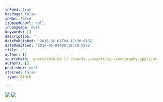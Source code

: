 ```yaml
---
inFeed: true
hasPage: false
inNav: false
isBasedOnUrl: null
inLanguage: null
keywords: []
description: ''
datePublished: '2016-06-04T00:18:20.618Z'
dateModified: '2016-06-04T00:18:19.929Z'
title: ''
author: []
sourcePath: _posts/2016-04-17-towards-a-cognitive-scenography-applications-of-cognitive.md
authors: []
publisher: null
starred: false
_type: Blurb

---
```

![](https://the-grid-user-content.s3-us-west-2.amazonaws.com/258b2b76-9038-4aa3-b7da-909230e955ae.jpg)
![](https://s3-us-west-2.amazonaws.com/the-grid-img/p/126329ff08562f60cf3214b5b24d994dd46df0dd.jpg)
